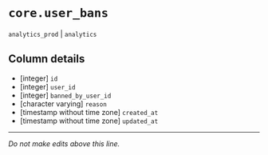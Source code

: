 # `core.user_bans`
`analytics_prod` | `analytics`

## Column details
* [integer]   `id`
* [integer]   `user_id`
* [integer]   `banned_by_user_id`
* [character varying] `reason`
* [timestamp without time zone] `created_at`
* [timestamp without time zone] `updated_at`

-------------------------------------------------------------------------------
*Do not make edits above this line.*
